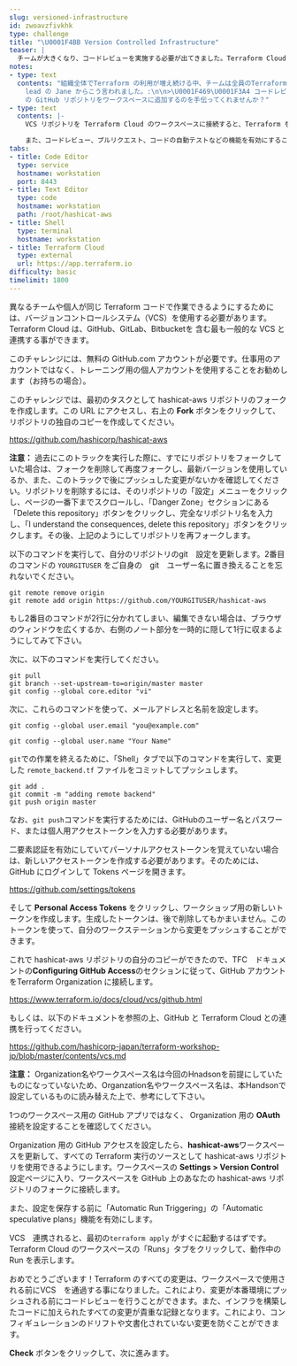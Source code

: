 ```yaml
---
slug: versioned-infrastructure
id: zwoavzfivkhk
type: challenge
title: "\U0001F4BB Version Controlled Infrastructure"
teaser: |
  チームが大きくなり、コードレビューを実施する必要が出てきました。Terraform Cloud は、一般的なバージョン管理システムと連携し、コラボレーションとテストを可能にします。
notes:
- type: text
  contents: "組織全体でTerraform の利用が増え続ける中、チームは全員のTerraform コードを保存・整理するためのより良い方法を必要としています。これまで、インフラの変更に伴うテストやコードレビューはあまり行われていませんでした。QA
    lead の Jane からこう言われました。:\n\n>\U0001F469‍\U0001F3A4 コードレビューを実施するために、hashicat-aws
    の GitHub リポジトリをワークスペースに追加するのを手伝ってくれませんか？"
- type: text
  contents: |-
    VCS リポジトリを Terraform Cloud のワークスペースに接続すると、Terraform を実行する前に、コードへの**すべての**変更が VCS に保存されている必要があります。これにより、コードとしてのインフラストラクチャに未承認の変更がないことが保証されます。

    また、コードレビュー、プルリクエスト、コードの自動テストなどの機能を有効にすることができます。
tabs:
- title: Code Editor
  type: service
  hostname: workstation
  port: 8443
- title: Text Editor
  type: code
  hostname: workstation
  path: /root/hashicat-aws
- title: Shell
  type: terminal
  hostname: workstation
- title: Terraform Cloud
  type: external
  url: https://app.terraform.io
difficulty: basic
timelimit: 1800
---
```

異なるチームや個人が同じ Terraform コードで作業できるようにするためには、バージョンコントロールシステム（VCS）を使用する必要があります。Terraform Cloud は、GitHub、GitLab、Bitbucketを 含む最も一般的な VCS と連携する事ができます。

このチャレンジには、無料の GitHub.com アカウントが必要です。仕事用のアカウントではなく、トレーニング用の個人アカウントを使用することをお勧めします（お持ちの場合）。

このチャレンジでは、最初のタスクとして hashicat-aws リポジトリのフォークを作成します。この URL にアクセスし、右上の **Fork** ボタンをクリックして、リポジトリの独自のコピーを作成してください。

https://github.com/hashicorp/hashicat-aws

**注意：** 過去にこのトラックを実行した際に、すでにリポジトリをフォークしていた場合は、フォークを削除して再度フォークし、最新バージョンを使用しているか、また、このトラックで後にプッシュした変更がないかを確認してください。リポジトリを削除するには、そのリポジトリの「設定」メニューをクリックし、ページの一番下までスクロールし、「Danger Zone」セクションにある「Delete this repository」ボタンをクリックし、完全なリポジトリ名を入力し、「I understand the consequences, delete this repository」ボタンをクリックします。その後、上記のようにしてリポジトリを再フォークします。

以下のコマンドを実行して、自分のリポジトリのgit　設定を更新します。2番目のコマンドの `YOURGITUSER` をご自身の　git　ユーザー名に置き換えることを忘れないでください。

```
git remote remove origin
git remote add origin https://github.com/YOURGITUSER/hashicat-aws
```
もし2番目のコマンドが2行に分かれてしまい、編集できない場合は、ブラウザのウィンドウを広くするか、右側のノート部分を一時的に隠して1行に収まるようにしてみて下さい。

次に、以下のコマンドを実行してください。

```
git pull
git branch --set-upstream-to=origin/master master
git config --global core.editor "vi"
```

次に、これらのコマンドを使って、メールアドレスと名前を設定します。
```
git config --global user.email "you@example.com"
```

```
git config --global user.name "Your Name"
```

`git`での作業を終えるために、「Shell」タブで以下のコマンドを実行して、変更した `remote_backend.tf` ファイルをコミットしてプッシュします。

```
git add .
git commit -m "adding remote backend"
git push origin master
```

なお、`git push`コマンドを実行するためには、GitHubのユーザー名とパスワード、または個人用アクセストークンを入力する必要があります。

二要素認証を有効にしていてパーソナルアクセストークンを覚えていない場合は、新しいアクセストークンを作成する必要があります。そのためには、GitHub にログインして Tokens ページを開きます。

https://github.com/settings/tokens

そして **Personal Access Tokens** をクリックし、ワークショップ用の新しいトークンを作成します。生成したトークンは、後で削除してもかまいません。このトークンを使って、自分のワークステーションから変更をプッシュすることができます。

これで hashicat-aws リポジトリの自分のコピーができたので、TFC　ドキュメントの**Configuring GitHub Access**のセクションに従って、GitHub アカウントをTerraform  Organization に接続します。

https://www.terraform.io/docs/cloud/vcs/github.html

もしくは、以下のドキュメントを参照の上、GitHub と Terraform Cloud との連携を行ってください。

https://github.com/hashicorp-japan/terraform-workshop-jp/blob/master/contents/vcs.md

**注意：** Organization名やワークスペース名は今回のHnadsonを前提にしていたものになっていないため、Organzation名やワークスペース名は、本Handsonで設定しているものに読み替えた上で、参考にして下さい。

1つのワークスペース用の GitHub アプリではなく、 Organization 用の **OAuth** 接続を設定することを確認してください。

Organization 用の GitHub アクセスを設定したら、**hashicat-aws**ワークスペースを更新して、すべての Terraform 実行のソースとして hashicat-aws リポジトリを使用できるようにします。ワークスペースの **Settings > Version Control** 設定ページに入り、ワークスペースを GitHub 上のあなたの hashicat-aws リポジトリのフォークに接続します。

また、設定を保存する前に「Automatic Run Triggering」の「Automatic speculative plans」機能を有効にします。

VCS　連携されると、最初の`terraform apply` がすぐに起動するはずです。Terraform Cloud のワークスペースの「Runs」タブをクリックして、動作中の Run を表示します。

おめでとうございます！Terraform のすべての変更は、ワークスペースで使用される前にVCS　を通過する事になりました。これにより、変更が本番環境にプッシュされる前にコードレビューを行うことができます。また、インフラを構築したコードに加えられたすべての変更が貴重な記録となります。これにより、コンフィギュレーションのドリフトや文書化されていない変更を防ぐことができます。

**Check** ボタンをクリックして、次に進みます。